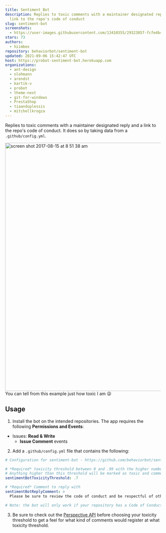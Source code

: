```yaml
---
title: Sentiment Bot
description: Replies to toxic comments with a maintainer designated reply and a
  link to the repo's code of conduct
slug: sentiment-bot
screenshots:
  - https://user-images.githubusercontent.com/13410355/29323857-fcfe4b4e-8196-11e7-9a08-6184fd46edbb.png
stars: 73
authors:
  - hiimbex
repository: behaviorbot/sentiment-bot
updated: 2021-09-06 15:42:47 UTC
host: https://probot-sentiment-bot.herokuapp.com
organizations:
  - ant-design
  - nlohmann
  - arendst
  - kartik-v
  - probot
  - theme-next
  - git-for-windows
  - PrestaShop
  - tiaanduplessis
  - mitchellkrogza
---
```


Replies to toxic comments with a maintainer designated reply and a link to the repo's code of conduct. It does so by taking data from a `.github/config.yml`.

<img width="801" alt="screen shot 2017-08-15 at 8 51 38 am" src="https://user-images.githubusercontent.com/13410355/29323857-fcfe4b4e-8196-11e7-9a08-6184fd46edbb.png">
You can tell from this example just how toxic I am 😜

## Usage

1. Install the bot on the intended repositories. The app requires the following **Permissions and Events**:
- Issues: **Read & Write**
  - **Issue Comment** events
2. Add a `.github/config.yml` file that contains the following:

```yml
# Configuration for sentiment-bot - https://github.com/behaviorbot/sentiment-bot

# *Required* toxicity threshold between 0 and .99 with the higher numbers being the most toxic
# Anything higher than this threshold will be marked as toxic and commented on
sentimentBotToxicityThreshold: .7

# *Required* Comment to reply with
sentimentBotReplyComment: >
  Please be sure to review the code of conduct and be respectful of other users. cc/ @hiimbex

# Note: the bot will only work if your repository has a Code of Conduct
```
3. Be sure to check out the [Perspective API](https://www.perspectiveapi.com/) before choosing your toxicity threshold to get a feel for what kind of comments would register at what toxicity threshold.
